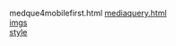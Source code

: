 medque4mobilefirst.html 
<a href='https://gabrielryanft.github.io/learning/cursoemvideo/htmlecss/css/medque/medque4mobilefirst.html/mediaquery.html/' target='_blank' rel='next'>mediaquery.html</a><br/>
<a href='https://gabrielryanft.github.io/learning/cursoemvideo/htmlecss/css/medque/medque4mobilefirst.html/imgs/' target='_blank' rel='next'>imgs</a><br/>
<a href='https://gabrielryanft.github.io/learning/cursoemvideo/htmlecss/css/medque/medque4mobilefirst.html/style/' target='_blank' rel='next'>style</a><br/>
